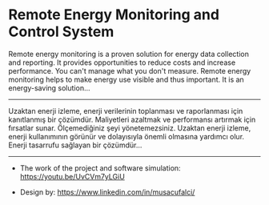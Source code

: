 # Remote Energy Monitoring and Control System

Remote energy monitoring is a proven solution for energy data collection and reporting. It provides opportunities to reduce costs and increase performance. You can't manage what you don't measure. Remote energy monitoring helps to make energy use visible and thus important. It is an energy-saving solution...
  
_______________________________________________________________________________________________________________________________________________________________________
  
Uzaktan enerji izleme, enerji verilerinin toplanması ve raporlanması için kanıtlanmış bir çözümdür. Maliyetleri azaltmak ve performansı artırmak için fırsatlar sunar. Ölçemediğiniz şeyi yönetemezsiniz. Uzaktan enerji izleme, enerji kullanımının görünür ve dolayısıyla önemli olmasına yardımcı olur. Enerji tasarrufu sağlayan bir çözümdür...

_______________________________________________________________________________________________________________________________________________________________________

- The work of the project and software simulation: https://youtu.be/UvCVm7yLGiU

- Design by: https://www.linkedin.com/in/musacufalci/

